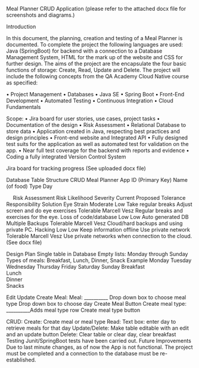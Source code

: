Meal Planner CRUD Application
(please refer to the attached docx file for screenshots and diagrams.)

Introduction 

In this document, the planning, creation and testing of a Meal Planner is documented. To complete the project the following languages are used: Java (SpringBoot) for backend with a connection to a Database Management System, HTML for the mark up of the website and CSS for further design. The aims of the project are the encapsulate the four basic functions of storage: Create, Read, Update and Delete. The project will include the following concepts from the QA Academy Cloud Native course as specified: 

•	Project Management
•	Databases
•	Java SE
•	Spring Boot
•	Front-End Development
•	Automated Testing
•	Continuous Integration
•	Cloud Fundamentals

Scope:
•	Jira board for user stories, use cases, project tasks
•	Documentation of the design
•	Risk Assessment
•	Relational Database to store data
•	Application created in Java, respecting best practices and design principles
•	Front-end website and Integrated API
•	Fully designed test suits for the application as well as automated test for validation on the app.
•	Near full test coverage for the backend with reports and evidence
•	Coding a fully integrated Version Control System

Jira board for tracking progress
(See uploaded docx file)
 
Database Table Structure
CRUD Meal Planner App
ID (Primary Key)
Name (of food)
Type
Day

 
Risk Assessment
Risk	Likelihood	Severity	Current	Proposed	Tolerance	Responsibility	Solution
Eye Strain	Moderate	Low	Take regular breaks	Adjust screen and do eye exercises	Tolerable	Marcell Vesz	Regular breaks and exercises for the eye.
Loss of code/database	Low	Low	Auto generated DB 	Multiple Backups	Tolerable	Marcell Vesz	Cloud/hard backups and using private PC.
Hacking	Low	Low	Keep information offline	Use private network	Tolerable	Marcell Vesz	Use private networks when connection to the cloud.
(See docx file)

Design Plan
Single table in Database
Empty lists: Monday through Sunday
Types of meals: Breakfast, Lunch, Dinner, Snack
Example
	Monday	Tuesday	Wednesday	Thursday	Friday	Saturday	Sunday
Breakfast							
Lunch							
Dinner							
Snacks							
							
Edit   Update
Create Meal:
Meal: __________
Drop down box to choose meal type
Drop down box to choose day
Create Meal Button
Create meal type: __________Adds meal type row
Create meal type button

CRUD:
Create: Create meal or meal type
Read: Text box: enter day to retrieve meals for that day
Update/Delete: Make table editable with an edit and an update button
Delete: Clear table or clear day, clear breakfast
Testing 
Junit/SpringBoot tests have been carried out.
Future Improvements
Due to last minute changes, as of now the App is not functional. The project must be completed and a connection to the database must be re-established. 
